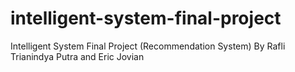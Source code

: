 # intelligent-system-final-project
Intelligent System Final Project (Recommendation System) By Rafli Trianindya Putra and Eric Jovian
